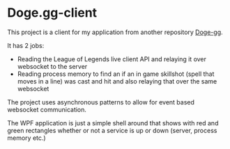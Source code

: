 # Doge.gg-client

This project is a client for my application from another repository [Doge-gg](https://github.com/DanielSharp01/doge-gg).

It has 2 jobs:
- Reading the League of Legends live client API and relaying it over websocket to the server
- Reading process memory to find an if an in game skillshot (spell that moves in a line) was cast and hit and also relaying that over the same websocket

The project uses asynchronous patterns to allow for event based websocket communication.

The WPF application is just a simple shell around that shows with red and green rectangles whether or not a service is up or down (server, process memory etc.)
